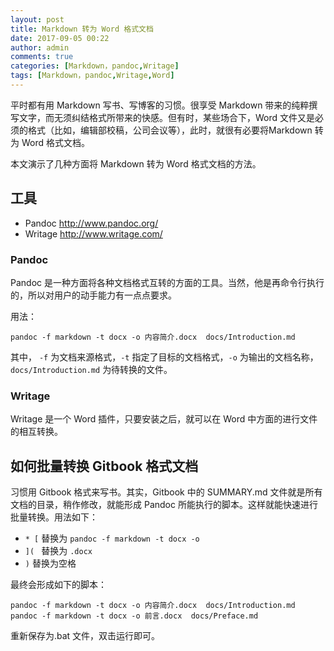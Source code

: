 ```yaml
---
layout: post
title: Markdown 转为 Word 格式文档
date: 2017-09-05 00:22
author: admin
comments: true
categories: [Markdown，pandoc,Writage]
tags: [Markdown，pandoc,Writage,Word]
---
```


平时都有用 Markdown 写书、写博客的习惯。很享受 Markdown 带来的纯粹撰写文字，而无须纠结格式所带来的快感。但有时，某些场合下，Word 文件又是必须的格式（比如，编辑部校稿，公司会议等），此时，就很有必要将Markdown 转为 Word 格式文档。

本文演示了几种方面将 Markdown 转为 Word 格式文档的方法。

<!-- more -->

## 工具

* Pandoc <http://www.pandoc.org/>
* Writage <http://www.writage.com/>  

### Pandoc

Pandoc 是一种方面将各种文档格式互转的方面的工具。当然，他是再命令行执行的，所以对用户的动手能力有一点点要求。

用法：

```
pandoc -f markdown -t docx -o 内容简介.docx  docs/Introduction.md
``` 

其中， `-f` 为文档来源格式，`-t` 指定了目标的文档格式，`-o` 为输出的文档名称， `docs/Introduction.md` 为待转换的文件。


### Writage

Writage 是一个 Word 插件，只要安装之后，就可以在 Word 中方面的进行文件的相互转换。

## 如何批量转换 Gitbook 格式文档

习惯用 Gitbook 格式来写书。其实，Gitbook 中的 SUMMARY.md 文件就是所有文档的目录，稍作修改，就能形成 Pandoc 所能执行的脚本。这样就能快速进行批量转换。用法如下：

* `* [` 替换为 `pandoc -f markdown -t docx -o `
* `]( ` 替换为  `.docx  `
* `)` 替换为空格

最终会形成如下的脚本：

```
pandoc -f markdown -t docx -o 内容简介.docx  docs/Introduction.md
pandoc -f markdown -t docx -o 前言.docx  docs/Preface.md
```

重新保存为.bat 文件，双击运行即可。
